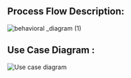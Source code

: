 ## Process Flow Description:
![behavioral _diagram (1)](https://user-images.githubusercontent.com/65439506/130250935-49e60398-937a-4a9a-884d-67a8467826ab.png)

## Use Case Diagram :
![Use case diagram](https://user-images.githubusercontent.com/80455876/130316780-464ee8d9-9e17-4371-ae07-27bcbc6fd8be.png)
